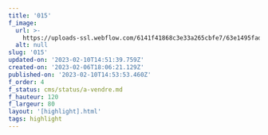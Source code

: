 ```yaml
---
title: '015'
f_image:
  url: >-
    https://uploads-ssl.webflow.com/6141f41868c3e33a265cbfe7/63e1495fad0d6b0cb2831299_015-03.jpg
  alt: null
slug: '015'
updated-on: '2023-02-10T14:51:39.759Z'
created-on: '2023-02-06T18:06:21.129Z'
published-on: '2023-02-10T14:53:53.460Z'
f_order: 4
f_status: cms/status/a-vendre.md
f_hauteur: 120
f_largeur: 80
layout: '[highlight].html'
tags: highlight
---
```



